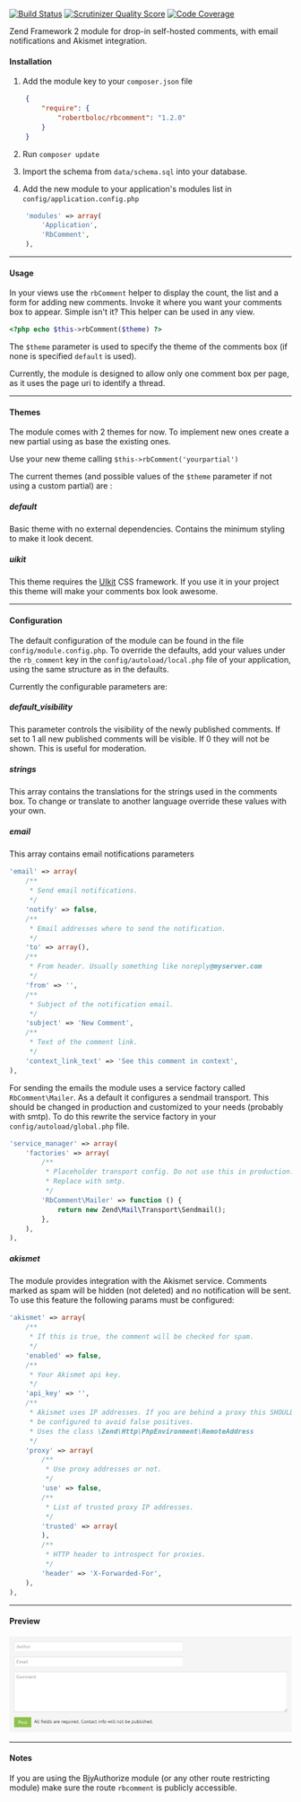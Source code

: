 [![Build Status](https://travis-ci.org/robertboloc/RbComment.png?branch=master)](https://travis-ci.org/robertboloc/RbComment)
[![Scrutinizer Quality Score](https://scrutinizer-ci.com/g/robertboloc/RbComment/badges/quality-score.png?s=2a9282e48eacd63e6cb9366ae5491f9409fcdaec)](https://scrutinizer-ci.com/g/robertboloc/RbComment/)
[![Code Coverage](https://scrutinizer-ci.com/g/robertboloc/RbComment/badges/coverage.png?s=7d6925b4d8cb2add259cbba7e05838323bcece3c)](https://scrutinizer-ci.com/g/robertboloc/RbComment/)

Zend Framework 2 module for drop-in self-hosted comments, with email notifications
and Akismet integration.

#### Installation

1. Add the module key to your `composer.json` file
```json
    {
        "require": {
            "robertboloc/rbcomment": "1.2.0"
        }
    }
```

2. Run `composer update`

3. Import the schema from `data/schema.sql` into your database.

4. Add the new module to your application's modules list in `config/application.config.php`
```php
    'modules' => array(
        'Application',
        'RbComment',
    ),
```

***

#### Usage

In your views use the `rbComment` helper to display the count, the list and a form for adding new comments. Invoke it
where you want your comments box to appear. Simple isn't it? This helper can be used in any view.

```php
<?php echo $this->rbComment($theme) ?>
```
The `$theme` parameter is used to specify the theme of the comments box (if none is specified `default` is used).

Currently, the module is designed to allow only one comment box per page, as it uses
the page uri to identify a thread.

***

#### Themes

The module comes with 2 themes for now. To implement new ones create a new partial using
as base the existing ones.

Use your new theme calling `$this->rbComment('yourpartial')`

The current themes (and possible values of the `$theme` parameter if not using a custom partial) are :

##### default
Basic theme with no external dependencies. Contains the minimum styling to make it look decent.

##### uikit
This theme requires the [UIkit](http://www.getuikit.com/) CSS framework. If you use it in your project this theme
will make your comments box look awesome.

***

#### Configuration
The default configuration of the module can be found in the file `config/module.config.php`.
To override the defaults, add your values under the `rb_comment` key in the `config/autoload/local.php` file
of your application, using the same structure as in the defaults.

Currently the configurable parameters are:

##### default_visibility
This parameter controls the visibility of the newly published comments. If set to 1 all new published comments will be
visible. If 0 they will not be shown. This is useful for moderation.

##### strings
This array contains the translations for the strings used in the comments box. To change or translate to another language
override these values with your own.

##### email
This array contains email notifications parameters
```php
'email' => array(
    /**
     * Send email notifications.
     */
    'notify' => false,
    /**
     * Email addresses where to send the notification.
     */
    'to' => array(),
    /**
     * From header. Usually something like noreply@myserver.com
     */
    'from' => '',
    /**
     * Subject of the notification email.
     */
    'subject' => 'New Comment',
    /**
     * Text of the comment link.
     */
    'context_link_text' => 'See this comment in context',
),
```
For sending the emails the module uses a service factory called `RbComment\Mailer`. As a default it configures a sendmail transport. This should be changed in production and customized to your needs (probably with smtp). To do this rewrite the service factory in your `config/autoload/global.php` file.
```php
'service_manager' => array(
    'factories' => array(
        /**
         * Placeholder transport config. Do not use this in production.
         * Replace with smtp.
         */
        'RbComment\Mailer' => function () {
            return new Zend\Mail\Transport\Sendmail();
        },
    ),
),
```
##### akismet
The module provides integration with the Akismet service. Comments marked as
spam will be hidden (not deleted) and no notification will be sent. To use this
feature  the following params must be configured:
```php
'akismet' => array(
    /**
     * If this is true, the comment will be checked for spam.
     */
    'enabled' => false,
    /**
     * Your Akismet api key.
     */
    'api_key' => '',
    /**
     * Akismet uses IP addresses. If you are behind a proxy this SHOULD
     * be configured to avoid false positives.
     * Uses the class \Zend\Http\PhpEnvironment\RemoteAddress
     */
    'proxy' => array(
        /**
         * Use proxy addresses or not.
         */
        'use' => false,
        /**
         * List of trusted proxy IP addresses.
         */
        'trusted' => array(
        ),
        /**
         * HTTP header to introspect for proxies.
         */
        'header' => 'X-Forwarded-For',
    ),
),
```
***
#### Preview

![Preview](demo/preview.png)
***
#### Notes
If you are using the BjyAuthorize module (or any other route restricting module)
make sure the route `rbcomment` is publicly accessible.